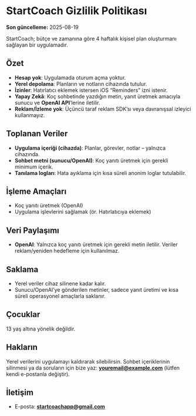 # StartCoach Gizlilik Politikası

**Son güncelleme:** 2025-08-19

StartCoach; bütçe ve zamanına göre 4 haftalık kişisel plan oluşturmanı sağlayan bir uygulamadır.

## Özet
- **Hesap yok**: Uygulamada oturum açma yoktur.
- **Yerel depolama**: Planların ve notların cihazında tutulur.
- **İzinler**: Hatırlatıcı eklemek istersen iOS “Reminders” izni istenir.
- **Yapay Zekâ**: Koç sohbetinde yazdığın metin, yanıt üretmek amacıyla sunucu ve **OpenAI API**’lerine iletilir.
- **Reklam/İzleme yok**: Üçüncü taraf reklam SDK’sı veya davranışsal izleyici kullanmayız.

## Toplanan Veriler
- **Uygulama içeriği (cihazda)**: Planlar, görevler, notlar – yalnızca cihazında.
- **Sohbet metni (sunucu/OpenAI)**: Koç yanıtı üretmek için gerekli minimum içerik.
- **Tanılama logları**: Hata ayıklama için kısa süreli anonim loglar tutulabilir.

## İşleme Amaçları
- Koç yanıtı üretmek (OpenAI)
- Uygulama işlevlerini sağlamak (ör. Hatırlatıcıya eklemek)

## Veri Paylaşımı
- **OpenAI**: Yalnızca koç yanıtı üretmek için gerekli metin iletilir. Veriler reklam/yeniden hedefleme için kullanılmaz.

## Saklama
- Yerel veriler cihaz silinene kadar kalır.
- Sunucu/OpenAI’ye gönderilen metinler, sadece yanıt üretimi ve kısa süreli operasyonel amaçlarla saklanır.

## Çocuklar
13 yaş altına yönelik değildir.

## Hakların
Yerel verilerini uygulamayı kaldırarak silebilirsin. Sohbet içeriklerinin silinmesi ya da soruların için bize yaz:
**youremail@example.com** (lütfen kendi e-postanla değiştir).

## İletişim
- E-posta: **startcoachapp@gmail.com**
